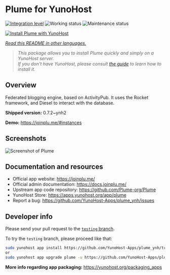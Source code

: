 <!--
N.B.: This README was automatically generated by <https://github.com/YunoHost/apps/tree/master/tools/readme_generator>
It shall NOT be edited by hand.
-->

# Plume for YunoHost

[![Integration level](https://apps.yunohost.org/badge/integration/plume)](https://ci-apps.yunohost.org/ci/apps/plume/)
![Working status](https://apps.yunohost.org/badge/state/plume)
![Maintenance status](https://apps.yunohost.org/badge/maintained/plume)

[![Install Plume with YunoHost](https://install-app.yunohost.org/install-with-yunohost.svg)](https://install-app.yunohost.org/?app=plume)

*[Read this README in other languages.](./ALL_README.md)*

> *This package allows you to install Plume quickly and simply on a YunoHost server.*  
> *If you don't have YunoHost, please consult [the guide](https://yunohost.org/install) to learn how to install it.*

## Overview

Federated blogging engine, based on ActivityPub. It uses the Rocket framework, and Diesel to interact with the database.


**Shipped version:** 0.7.2~ynh2

**Demo:** <https://joinplu.me/#instances>

## Screenshots

![Screenshot of Plume](./doc/screenshots/screenshot.png)

## Documentation and resources

- Official app website: <https://joinplu.me/>
- Official admin documentation: <https://docs.joinplu.me/>
- Upstream app code repository: <https://github.com/Plume-org/Plume>
- YunoHost Store: <https://apps.yunohost.org/app/plume>
- Report a bug: <https://github.com/YunoHost-Apps/plume_ynh/issues>

## Developer info

Please send your pull request to the [`testing` branch](https://github.com/YunoHost-Apps/plume_ynh/tree/testing).

To try the `testing` branch, please proceed like that:

```bash
sudo yunohost app install https://github.com/YunoHost-Apps/plume_ynh/tree/testing --debug
or
sudo yunohost app upgrade plume -u https://github.com/YunoHost-Apps/plume_ynh/tree/testing --debug
```

**More info regarding app packaging:** <https://yunohost.org/packaging_apps>
